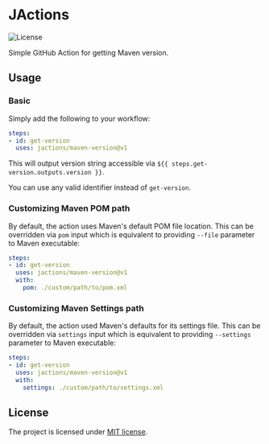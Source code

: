 # JActions

![License](https://img.shields.io/github/license/jactions/maven-version)

Simple GitHub Action for getting Maven version.

## Usage

### Basic

Simply add the following to your workflow:

```yaml
steps:
- id: get-version
  uses: jactions/maven-version@v1
```

This will output version string accessible via `${{ steps.get-version.outputs.version }}`.

You can use any valid identifier instead of `get-version`.

### Customizing Maven POM path

By default, the action uses Maven's default POM file location.
This can be overridden via `pom` input
which is equivalent to providing `--file` parameter to Maven executable:

```yaml
steps:
- id: get-version
  uses: jactions/maven-version@v1
  with:
    pom: ./custom/path/to/pom.xml
```

### Customizing Maven Settings path

By default, the action used Maven's defaults for its settings file.
This can be overridden via `settings` input
which is equivalent to providing `--settings` parameter to Maven executable:

```yaml
steps:
- id: get-version
  uses: jactions/maven-version@v1
  with:
    settings: ./custom/path/to/settings.xml
```

## License

The project is licensed under [MIT license](LICENSE).
